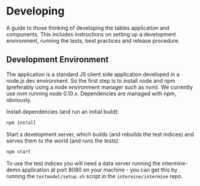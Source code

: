 # Developing

A guide to those thinking of developing the tables application and components.
This includes instructions on setting up a development environment, running the
tests, best practices and release procedure.

## Development Environment

The application is a standard JS client side application developed in a node.js
dev environment. So the first step is to install node and npm (preferably using
a node environment manager such as nvm). We currently use nvm running node
0.10.x. Dependencies are managed with npm, obviously.

Install dependencies (and run an initial build):

```sh
npm install
```

Start a development server, which builds (and rebuilds the test indices) and
serves them to the world (and runs the tests):

```sh
npm start
```

To use the test indices you will need a data server running the intermine-demo
application at port 8080 on your machine - you can get this by running the
`testmodel/setup.sh` script in the `intermine/intermine` repo.

